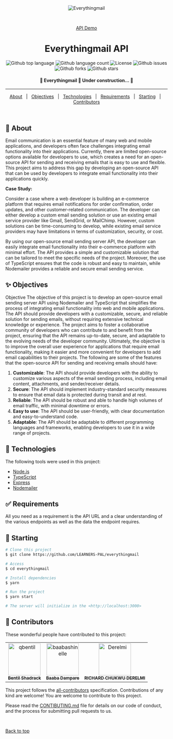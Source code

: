 <div align="center" id="top"> 
  <img src="./.github/app.gif" alt="Everythingmail" />

  &#xa0;

  <a href="https://everythingmail.onrender.com">API Demo</a>
</div>

<h1 align="center">Everythingmail API </h1>

<p align="center">
  <img alt="Github top language" src="https://img.shields.io/github/languages/top/LEARNERS-PAL/everythingmail?color=56BEB8">

  <img alt="Github language count" src="https://img.shields.io/github/languages/count/LEARNERS-PAL/everythingmail?color=56BEB8">

  <!-- <img alt="Repository size" src="https://img.shields.io/github/repo-size/LEARNERS-PAL/everythingmail?color=56BEB8"> -->

  <img alt="License" src="https://img.shields.io/github/license/LEARNERS-PAL/everythingmail?color=56BEB8">

  <img alt="Github issues" src="https://img.shields.io/github/issues/LEARNERS-PAL/everythingmail?color=56BEB8" />

  <img alt="Github forks" src="https://img.shields.io/github/forks/LEARNERS-PAL/everythingmail?color=56BEB8" />

  <img alt="Github stars" src="https://img.shields.io/github/stars/LEARNERS-PAL/everythingmail?color=56BEB8" />
</p>

<!-- Status -->

<h4 align="center"> 
	🚧  Everythingmail 🚀 Under construction...  🚧
</h4> 

<hr>

<p align="center">
  <a href="#dart-about">About</a> &#xa0; | &#xa0; 
  <a href="#sparkles-objectives">Objectives</a> &#xa0; | &#xa0;
  <a href="#rocket-technologies">Technologies</a> &#xa0; | &#xa0;
  <a href="#white_check_mark-requirements">Requirements</a> &#xa0; | &#xa0;
  <a href="#checkered_flag-starting">Starting</a> &#xa0; | &#xa0;
  <!-- <a href="#memo-license">License</a> &#xa0; | &#xa0; -->
  <a href="##memo-contributors" target="_blank">Contributors</a>
</p>

<br>

## :dart: About ##

Email communication is an essential feature of many web and mobile applications, and developers often face challenges integrating email functionality into their applications. Currently, there are limited open-source options available for developers to use, which creates a need for an open-source API for sending and receiving emails that is easy to use and flexible. This project aims to address this gap by developing an open-source API that can be used by developers to integrate email functionality into their applications quickly.

**Case Study:**

Consider a case where a web developer is building an e-commerce platform that requires email notifications for order confirmation, order updates, and other customer-related communication. The developer can either develop a custom email sending solution or use an existing email service provider like Gmail, SendGrid, or MailChimp. However, custom solutions can be time-consuming to develop, while existing email service providers may have limitations in terms of customization, security, or cost.

By using our open-source email sending server API, the developer can easily integrate email functionality into their e-commerce platform with minimal effort. The API provides a simple and customizable solution that can be tailored to meet the specific needs of the project. Moreover, the use of TypeScript ensures that the code is robust and easy to maintain, while Nodemailer provides a reliable and secure email sending service.


## :sparkles: Objectives ##

Objective
The objective of this project is to develop an open-source email sending server API using Nodemailer and TypeScript that simplifies the process of integrating email functionality into web and mobile applications. The API should provide developers with a customizable, secure, and reliable solution for sending emails, without requiring extensive technical knowledge or experience. The project aims to foster a collaborative community of developers who can contribute to and benefit from the project, ensuring that the API remains up-to-date, secure, and adaptable to the evolving needs of the developer community. Ultimately, the objective is to improve the overall user experience for applications that require email functionality, making it easier and more convenient for developers to add email capabilities to their projects.
The following are some of the features that the open-source API for sending and receiving emails should have:
1.	**Customizable**: The API should provide developers with the ability to customize various aspects of the email sending process, including email content, attachments, and sender/receiver details.
2.	**Secure**: The API should implement industry-standard security measures to ensure that email data is protected during transit and at rest.
3.	**Reliable**: The API should be robust and able to handle high volumes of email traffic, with minimal downtime or errors.
4.	**Easy to use**: The API should be user-friendly, with clear documentation and easy-to-understand code.
5.	**Adaptable**: The API should be adaptable to different programming languages and frameworks, enabling developers to use it in a wide range of projects.


## :rocket: Technologies ##

The following tools were used in this project:

- [Node.js](https://nodejs.org/en/)
- [TypeScript](https://www.typescriptlang.org/)
- [Express](https://expressjs.com/)
- [Nodemailer](https://nodemailer.com/about/)

## :white_check_mark: Requirements ##

All you need as a requirement is the API URL and a clear understanding of the various endpoints as well as the data the endpoint requires.

## :checkered_flag: Starting ##

```bash
# Clone this project
$ git clone https://github.com/LEARNERS-PAL/everythingmail

# Access
$ cd everythingmail

# Install dependencies
$ yarn

# Run the project
$ yarn start

# The server will initialize in the <http://localhost:3000>
```

## :memo: Contributors ##
These wonderful people have contributed to this project:

<!-- readme: contributors -start -->
<table>
<tr>
    <td align="center">
        <a href="https://github.com/qbentil">
            <img src="https://avatars.githubusercontent.com/u/55560024?v=4" width="100;" alt="qbentil"/>
            <br />
            <sub><b>Bentil Shadrack</b></sub>
        </a>
    </td>
    <td align="center">
        <a href="https://github.com/baabashinelle">
            <img src="https://avatars.githubusercontent.com/u/83133493?v=4" width="100;" alt="baabashinelle"/>
            <br />
            <sub><b>Baaba Dampare</b></sub>
        </a>
    </td>
    <td align="center">
        <a href="https://github.com/Derelmi">
            <img src="https://avatars.githubusercontent.com/u/87049674?v=4" width="100;" alt="Derelmi"/>
            <br />
            <sub><b>RICHARD CHUKWU DERELMI</b></sub>
        </a>
    </td></tr>
</table>
<!-- readme: contributors -end -->


This project follows the [all-contributors]() specification. Contributions of any kind are welcome!
You are welcome to contribute to this project.

Please read the [CONTIBUTING.md](./CONTRIBUTING.md) file for details on our code of conduct, and the process for submitting pull requests to us.

&#xa0;

<a href="#top">Back to top</a>
